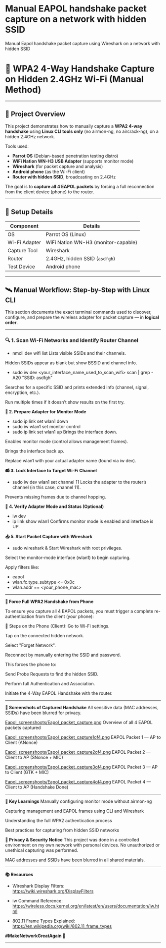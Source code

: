# Manual EAPOL handshake packet capture on a network with hidden SSID
Manual Eapol handshake packet capture using Wireshark on a network with hidden SSID


# 📡 WPA2 4-Way Handshake Capture on Hidden 2.4GHz Wi-Fi (Manual Method)

---

## 🧠 **Project Overview**

This project demonstrates how to manually capture a **WPA2 4-way handshake** using **Linux CLI tools only** (no airmon-ng, no aircrack-ng), on a hidden 2.4GHz network.

Tools used:

- **Parrot OS** (Debian-based penetration testing distro)
- **WiFi Nation WN-H3 USB Adapter** (supports monitor mode)
- **Wireshark** (for packet capture and analysis)
- **Android phone** (as the Wi-Fi client)
- **Router with hidden SSID**, broadcasting on 2.4GHz

The goal is to **capture all 4 EAPOL packets** by forcing a full reconnection from the client device (phone) to the router.

---

## 🔧 **Setup Details**

| Component       | Details                            |
|----------------|------------------------------------|
| OS             | Parrot OS (Linux)                  |
| Wi-Fi Adapter  | WiFi Nation WN-H3 (monitor-capable)|
| Capture Tool   | Wireshark                          |
| Router         | 2.4GHz, hidden SSID (`asdfgh`)     |
| Test Device    | Android phone                      |

---

## 🛰️ **Manual Workflow: Step-by-Step with Linux CLI**

This section documents the exact terminal commands used to discover, configure, and prepare the wireless adapter for packet capture — in **logical order**.

---

### 🔍 1. **Scan Wi-Fi Networks and Identify Router Channel**


- nmcli dev wifi list
Lists visible SSIDs and their channels.

Hidden SSIDs appear as blank but show BSSID and channel info.


- sudo iw dev <your_interface_name_used_to_scan_wifi> scan | grep -A20 "SSID: asdfgh"
  
Searches for a specific SSID and prints extended info (channel, signal, encryption, etc.).

Run multiple times if it doesn’t show results on the first try.

**🔧 2. Prepare Adapter for Monitor Mode**

- sudo ip link set wlan1 down  
- sudo iw wlan1 set monitor control
- sudo ip link set wlan1 up
Brings the interface down.

Enables monitor mode (control allows management frames).

Brings the interface back up.

Replace wlan1 with your actual adapter name (found via iw dev).

**📻 3. Lock Interface to Target Wi-Fi Channel**

- sudo iw dev wlan1 set channel 11
Locks the adapter to the router’s channel (in this case, channel 11).

Prevents missing frames due to channel hopping.

**🔎 4. Verify Adapter Mode and Status (Optional)**

- iw dev
- ip link show wlan1
Confirms monitor mode is enabled and interface is UP.

**📥 5. Start Packet Capture with Wireshark**

- sudo wireshark &
Start Wireshark with root privileges.

Select the monitor-mode interface (wlan1) to begin capturing.

Apply filters like:


- eapol
- wlan.fc.type_subtype <= 0x0c
- wlan.addr == <your_phone_mac>

---

**📲 Force Full WPA2 Handshake from Phone**

To ensure you capture all 4 EAPOL packets, you must trigger a complete re-authentication from the client (your phone):

🔁 Steps on the Phone (Client):
Go to Wi-Fi settings.

Tap on the connected hidden network.

Select "Forget Network".

Reconnect by manually entering the SSID and password.

This forces the phone to:

Send Probe Requests to find the hidden SSID.

Perform full Authentication and Association.

Initiate the 4-Way EAPOL Handshake with the router.

---

**📸 Screenshots of Captured Handshake**
All sensitive data (MAC addresses, SSIDs) have been blurred for privacy.


[Eapol_screenshoots/Eapol_packet_capture.png](https://github.com/SudoTraceRoute/EAPOL_handshake_packet_capture_on_a_network_with_hidden_SSID/blob/main/Eapol_screenshoots/Eapol_packet_capture.png)  Overview of all 4 EAPOL packets captured

[Eapol_screenshoots/Eapol_packet_capture1of4.png](https://github.com/SudoTraceRoute/EAPOL_handshake_packet_capture_on_a_network_with_hidden_SSID/blob/main/Eapol_screenshoots/Eapol_packet_capture1of4.png)	EAPOL Packet 1 — AP to Client (ANonce)

[Eapol_screenshoots/Eapol_packet_capture2of4.png](https://github.com/SudoTraceRoute/EAPOL_handshake_packet_capture_on_a_network_with_hidden_SSID/blob/main/Eapol_screenshoots/Eapol_packet_capture2of4.png)	EAPOL Packet 2 — Client to AP (SNonce + MIC)

[Eapol_screenshoots/Eapol_packet_capture3of4.png](https://github.com/SudoTraceRoute/EAPOL_handshake_packet_capture_on_a_network_with_hidden_SSID/blob/main/Eapol_screenshoots/Eapol_packet_capture3of4.png)	EAPOL Packet 3 — AP to Client (GTK + MIC)

[Eapol_screenshoots/Eapol_packet_capture4of4.png](https://github.com/SudoTraceRoute/EAPOL_handshake_packet_capture_on_a_network_with_hidden_SSID/blob/main/Eapol_screenshoots/Eapol_packet_capture4of4.png)	EAPOL Packet 4 — Client to AP (Handshake Done)

---

**🧠 Key Learnings**
Manually configuring monitor mode without airmon-ng

Capturing management and EAPOL frames using CLI and Wireshark

Understanding the full WPA2 authentication process

Best practices for capturing from hidden SSID networks

**🔐 Privacy & Security Notice**
This project was done in a controlled environment on my own network with personal devices. No unauthorized or unethical capturing was performed.

MAC addresses and SSIDs have been blurred in all shared materials.

---

**📚 Resources**
- Wireshark Display Filters:  
https://wiki.wireshark.org/DisplayFilters

- iw Command Reference:
  https://wireless.docs.kernel.org/en/latest/en/users/documentation/iw.html

- 802.11 Frame Types Explained:
https://en.wikipedia.org/wiki/802.11_frame_types

**#MakeNetworkGreatAgain 🔧**

---


